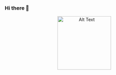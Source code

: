 ### Hi there 👋

<p align="center">
  <img src="https://github.com/IssamLL/IssamLL/blob/main/boxing-cat.gif" alt="Alt Text" width="170">
</p>
